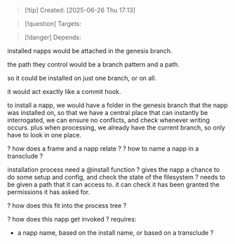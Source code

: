 
>[!tip] Created: [2025-06-26 Thu 17:13]

>[!question] Targets: 

>[!danger] Depends: 

installed napps would be attached in the genesis branch.

the path they control would be a branch pattern and a path.

so it could be installed on just one branch, or on all.

it would act exactly like a commit hook.

to install a napp, we would have a folder in the genesis branch that the napp was installed on, so that we have a central place that can instantly be interrogated, we can ensure no conflicts, and check whenever writing occurs.  plus when processing, we already have the current branch, so only have to look in one place.

? how does a frame and a napp relate ?
? how to name a napp in a transclude ?

installation process
need a @install function ? gives the napp a chance to do some setup and config, and check the state of the filesystem ?
needs to be given a path that it can access to.
it can check it has been granted the permissions it has asked for.


? how does this fit into the process tree ?

? how does this napp get invoked ?
requires:
- a napp name, based on the install name, or based on a transclude ?